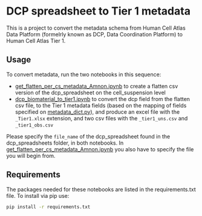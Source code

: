 # DCP spreadsheet to Tier 1 metadata

This is a project to convert the metadata schema from Human Cell Atlas Data Platform (formelrly known as DCP, Data Coordination Platform) to Human Cell Atlas Tier 1.

## Usage

To convert metadata, run the two notebooks in this sequence:
* [get_flatten_per_cs_metadata_Amnon.ipynb](get_flatten_per_cs_metadata_Amnon.ipynb) to create a flatten csv version of the dcp_spreadsheet on the cell_suspension level
* [dcp_biomaterial_to_tier1.ipynb](dcp_biomaterial_to_tier1.ipynb) to convert the dcp field from the flatten csv file, to the Tier 1 metadata fields (based on the mapping of fields specified on [metadata_dict.py](metadata_dict.py)), and produce an excel file with the `_Tier1.xlsx` extension, and two csv files with the `_tier1_uns.csv` and `_tier1_obs.csv`

Please specify the `file_name` of the dcp_spreadsheet found in the dcp_spreadsheets folder, in both notebooks. In [get_flatten_per_cs_metadata_Amnon.ipynb](get_flatten_per_cs_metadata.ipynb) you also have to specify the file you will begin from.

## Requirements
The packages needed for these notebooks are listed in the requirements.txt file. To install via pip use:
```bash
pip install -r requirements.txt
```